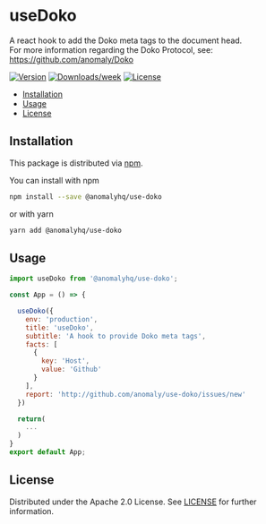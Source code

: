 useDoko
=======

A react hook to add the Doko meta tags to the document head.  
For more information regarding the Doko Protocol, see: https://github.com/anomaly/Doko

[![Version](https://img.shields.io/npm/v/@anomalyhq/use-doko.svg)](https://npmjs.org/package/@anomalyhq/use-doko)
[![Downloads/week](https://img.shields.io/npm/dw/@anomalyhq/use-doko.svg)](https://npmjs.org/package/@anomalyhq/use-doko)
[![License](https://img.shields.io/npm/l/@anomalyhq/use-doko.svg)](https://github.com/anomaly/use-doko/blob/master/package.json)

<!-- toc -->
  - [Installation](#installation)
  - [Usage](#usage)
  - [License](#license)
<!-- tocstop -->

## Installation

This package is distributed via [npm](https://npmjs.org/package/@anomalyhq/use-doko).

You can install with npm
```bash
npm install --save @anomalyhq/use-doko
```
or with yarn
```bash
yarn add @anomalyhq/use-doko
```

## Usage

```js
import useDoko from '@anomalyhq/use-doko';

const App = () => {

  useDoko({
    env: 'production',
    title: 'useDoko',
    subtitle: 'A hook to provide Doko meta tags',
    facts: [
      {
        key: 'Host',
        value: 'Github'
      }
    ],
    report: 'http://github.com/anomaly/use-doko/issues/new'
  })

  return(
    ...
  )
}
export default App;
```

## License

Distributed under the Apache 2.0 License. See [LICENSE](./LICENSE) for further information.